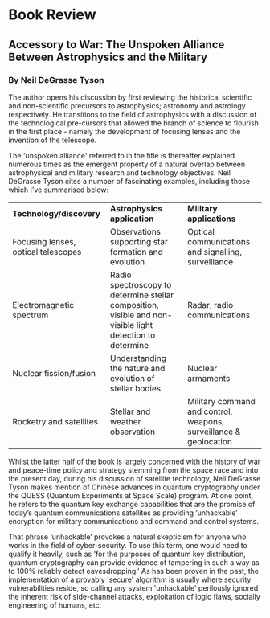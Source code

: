 # Book Review

## Accessory to War: The Unspoken Alliance Between Astrophysics and the Military
### By Neil DeGrasse Tyson

The author opens his discussion by first reviewing the historical scientific and non-scientific precursors to astrophysics; astronomy and astrology respectively. He transitions to the field of astrophysics with a discussion of the technological pre-cursors that allowed the branch of science to flourish in the first place - namely the development of focusing lenses and the invention of the telescope.

The 'unspoken alliance' referred to in the title is thereafter explained numerous times as the emergent property of a natural overlap between astrophysical and military research and technology objectives. Neil DeGrasse Tyson cites a number of fascinating examples, including those which I’ve summarised below:

 


<table>
  <tr>
   <td><strong>Technology/discovery</strong>
   </td>
   <td><strong>Astrophysics application</strong>
   </td>
   <td><strong>Military applications</strong>
   </td>
  </tr>
  <tr>
   <td>Focusing lenses, optical telescopes
   </td>
   <td>Observations supporting star formation and evolution
   </td>
   <td>Optical communications and signalling, surveillance
   </td>
  </tr>
  <tr>
   <td>Electromagnetic spectrum
   </td>
   <td>Radio spectroscopy to determine stellar composition, visible and non-visible light detection to determine
   </td>
   <td>Radar, radio communications
   </td>
  </tr>
  <tr>
   <td>Nuclear fission/fusion
   </td>
   <td>Understanding the nature and evolution of stellar bodies
   </td>
   <td>Nuclear armaments
   </td>
  </tr>
  <tr>
   <td>Rocketry and satellites
   </td>
   <td>Stellar and weather observation
   </td>
   <td>Military command and control, weapons, surveillance & geolocation
   </td>
  </tr>
</table>


 

Whilst the latter half of the book is largely concerned with the history of war and peace-time policy and strategy stemming from the space race and into the present day, during his discussion of satellite technology, Neil DeGrasse Tyson makes mention of Chinese advances in quantum cryptography under the QUESS (Quantum Experiments at Space Scale) program. At one point, he refers to the quantum key exchange capabilities that are the promise of today’s quantum communications satellites as providing ‘unhackable’ encryption for military communications and command and control systems.

That phrase ‘unhackable’ provokes a natural skepticism for anyone who works in the field of cyber-security. To use this term, one would need to qualify it heavily, such as 'for the purposes of quantum key distribution, quantum cryptography can provide evidence of tampering in such a way as to 100% reliably detect eavesdropping.' As has been proven in the past, the implementation of a provably 'secure' algorithm is usually where security vulnerabilities reside, so calling any system 'unhackable' perilously ignored the inherent risk of side-channel attacks, exploitation of logic flaws, socially engineering of humans, etc. 
